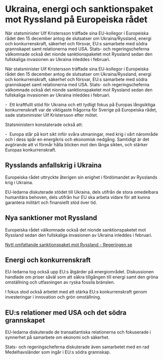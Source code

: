 # Ukraina, energi och sanktionspaket mot Ryssland på Europeiska rådet

När statsminister Ulf Kristersson träffade sina EU-kollegor i Europeiska rådet den 15 december antog de slutsatser om Ukraina/Ryssland, energi och konkurrenskraft, säkerhet och försvar, EU:s samarbete med södra grannskapet samt relationerna med USA. Stats- och regeringscheferna välkomnade också det nionde sanktionspaketet mot Ryssland sedan den fullskaliga invasionen av Ukraina inleddes i februari.

När statsminister Ulf Kristersson träffade sina EU-kollegor i Europeiska rådet den 15 december antog de slutsatser om Ukraina/Ryssland, energi och konkurrenskraft, säkerhet och försvar, EU:s samarbete med södra grannskapet samt relationerna med USA. Stats- och regeringscheferna välkomnade också det nionde sanktionspaketet mot Ryssland sedan den fullskaliga invasionen av Ukraina inleddes i februari.

-  Ett kraftfullt stöd för Ukraina och ett tydligt fokus på Europas långsiktiga konkurrenskraft var de viktigaste frågorna för Sverige på Europeiska rådet, sade statsminister Ulf Kristersson efter mötet.

Statsministern konstaterade också att:

-  Europa står på kort sikt inför svåra utmaningar, med krig i vårt närområde och i dess spår en energikris och ekonomisk nedgång. Samtidigt är det avgörande att vi förmår hålla blicken mot den långa sikten, och stärker Europas konkurrenskraft.

## Rysslands anfallskrig i Ukraina

Europeiska rådet uttryckte återigen sin enighet i fördömandet av Rysslands krig i Ukraina.

EU-ledarna diskuterade stödet till Ukraina, dels utifrån de stora omedelbara humanitära behoven, dels utifrån hur EU ska arbeta vidare för att kunna garantera militärt och finansiellt stöd över tid.

## Nya sanktioner mot Ryssland

Europeiska rådet välkomnade också det nionde sanktionspaketet mot Ryssland sedan den fullskaliga invasionen av Ukraina inleddes i februari.

[Nytt omfattande sanktionspaket mot Ryssland - Regeringen.se](/pressmeddelanden/2022/12/nytt-omfattande-sanktionspaket-mot-ryssland/)

## Energi och konkurrenskraft

EU-ledarna tog också upp EU:s åtgärder på energiområdet. Diskussionen handlade om priser såväl som att säkra tillgången till energi samt den gröna omställning och utfasningen av ryska fossila bränslen.

I fokus stod också arbetet med att stärka EU:s konkurrenskraft genom investeringar i innovation och grön omställning.

## EU:s relationer med USA och det södra grannskapet

EU-ledarna diskuterade de transatlantiska relationerna och fokuserade i synnerhet på samarbete om ekonomi och säkerhet.

Stats- och regeringscheferna diskuterade även samarbetet med en rad Medelhavsländer som ingår i EU:s södra grannskap.
